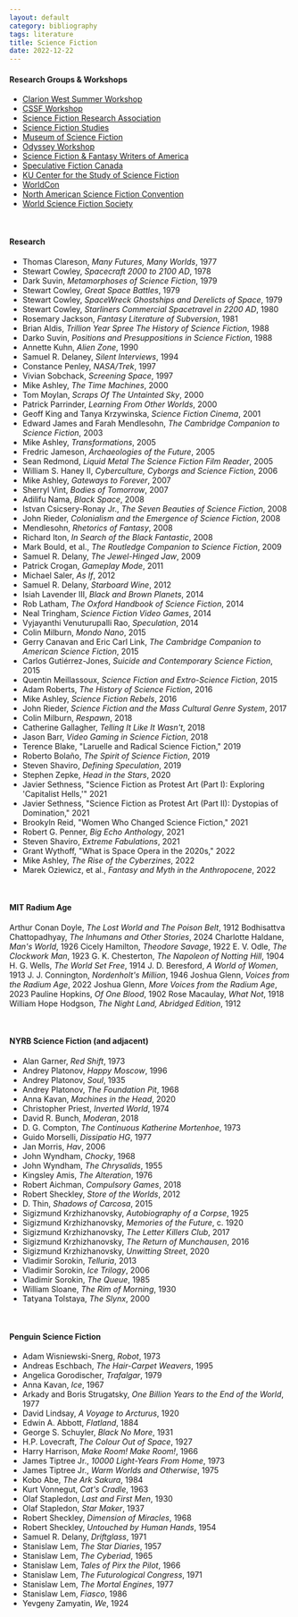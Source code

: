 ```yaml
---
layout: default
category: bibliography
tags: literature
title: Science Fiction
date: 2022-12-22
---
```


#### Research Groups & Workshops

* [Clarion West Summer Workshop](https://www.clarionwest.org/)
* [CSSF Workshop](http://www.sfcenter.ku.edu/novel-workshop.htm)
* [Science Fiction Research Association](http://www.sfra.org/)
* [Science Fiction Studies](https://www.depauw.edu/sfs/index.htm)
* [Museum of Science Fiction](https://www.museumofsciencefiction.org/)
* [Odyssey Workshop](https://odysseyworkshop.org/workshop.html)
* [Science Fiction & Fantasy Writers of America](https://www.sfwa.org/)
* [Speculative Fiction Canada](http://www.sfcanada.org/)
* [KU Center for the Study of Science Fiction](http://www.sfcenter.ku.edu/bio.htm)
* [WorldCon](http://www.worldcon.org/)
* [North American Science Fiction Convention](http://www.nasfic.org/)
* [World Science Fiction Society](http://www.wsfs.org/)

<br>


#### Research

* Thomas Clareson, *Many Futures, Many Worlds*, 1977
* Stewart Cowley, *Spacecraft 2000 to 2100 AD*, 1978
* Dark Suvin, *Metamorphoses of Science Fiction*, 1979
* Stewart Cowley, *Great Space Battles*, 1979
* Stewart Cowley, *SpaceWreck Ghostships and Derelicts of Space*, 1979
* Stewart Cowley, *Starliners Commercial Spacetravel in 2200 AD*, 1980
* Rosemary Jackson, *Fantasy Literature of Subversion*, 1981
* Brian Aldis, *Trillion Year Spree The History of Science Fiction*, 1988
* Darko Suvin, *Positions and Presuppositions in Science Fiction*, 1988
* Annette Kuhn, *Alien Zone*, 1990
* Samuel R. Delaney, *Silent Interviews*, 1994
* Constance Penley, *NASA/Trek*, 1997
* Vivian Sobchack, *Screening Space*, 1997
* Mike Ashley, *The Time Machines*, 2000
* Tom Moylan, *Scraps Of The Untainted Sky*, 2000
* Patrick Parrinder, *Learning From Other Worlds*, 2000
* Geoff King and Tanya Krzywinska, *Science Fiction Cinema*, 2001
* Edward James and Farah Mendlesohn, *The Cambridge Companion to Science Fiction*, 2003
* Mike Ashley, *Transformations*, 2005
* Fredric Jameson, *Archaeologies of the Future*, 2005
* Sean Redmond, *Liquid Metal The Science Fiction Film Reader*, 2005
* William S. Haney II, *Cyberculture, Cyborgs and Science Fiction*, 2006
* Mike Ashley, *Gateways to Forever*, 2007
* Sherryl Vint, *Bodies of Tomorrow*, 2007
* Adilifu Nama, *Black Space*, 2008
* Istvan Csicsery-Ronay Jr., *The Seven Beauties of Science Fiction*, 2008
* John Rieder, *Colonialism and the Emergence of Science Fiction*, 2008
* Mendlesohn, *Rhetorics of Fantasy*, 2008
* Richard Iton, *In Search of the Black Fantastic*, 2008
* Mark Bould, et al., *The Routledge Companion to Science Fiction*, 2009
* Samuel R. Delany, *The Jewel-Hinged Jaw*, 2009
* Patrick Crogan, *Gameplay Mode*, 2011
* Michael Saler, *As If*, 2012
* Samuel R. Delany, *Starboard Wine*, 2012
* Isiah Lavender III, *Black and Brown Planets*, 2014
* Rob Latham, *The Oxford Handbook of Science Fiction*, 2014
* Neal Tringham, *Science Fiction Video Games*, 2014
* Vyjayanthi Venuturupalli Rao, *Speculation*, 2014
* Colin Milburn, *Mondo Nano*, 2015
* Gerry Canavan and Eric Carl Link, *The Cambridge Companion to American Science Fiction*, 2015
* Carlos Gutiérrez-Jones, *Suicide and Contemporary Science Fiction*, 2015
* Quentin Meillassoux, *Science Fiction and Extro-Science Fiction*, 2015
* Adam Roberts, *The History of Science Fiction*, 2016
* Mike Ashley, *Science Fiction Rebels*, 2016
* John Rieder, *Science Fiction and the Mass Cultural Genre System*, 2017
* Colin Milburn, *Respawn*, 2018
* Catherine Gallagher, *Telling It Like It Wasn't*, 2018
* Jason Barr, *Video Gaming in Science Fiction*, 2018
* Terence Blake, "Laruelle and Radical Science Fiction," 2019
* Roberto Bolaño, *The Spirit of Science Fiction*, 2019
* Steven Shaviro, *Defining Speculation*, 2019
* Stephen Zepke, *Head in the Stars*, 2020
* Javier Sethness, "Science Fiction as Protest Art (Part I): Exploring 'Capitalist Hells,'" 2021
* Javier Sethness, "Science Fiction as Protest Art (Part II): Dystopias of Domination," 2021
* Brookyln Reid, "Women Who Changed Science Fiction," 2021
* Robert G. Penner, *Big Echo Anthology*, 2021
* Steven Shaviro, *Extreme Fabulations*, 2021
* Grant Wythoff, "What is Space Opera in the 2020s," 2022
* Mike Ashley, *The Rise of the Cyberzines*, 2022
* Marek Oziewicz, et al., *Fantasy and Myth in the Anthropocene*, 2022

<br>

#### MIT Radium Age

Arthur Conan Doyle, *The Lost World and The Poison Belt*, 1912
Bodhisattva Chattopadhyay, *The Inhumans and Other Stories*, 2024
Charlotte Haldane, *Man's World*, 1926
Cicely Hamilton, *Theodore Savage*, 1922
E. V. Odle, *The Clockwork Man*, 1923
G. K. Chesterton, *The Napoleon of Notting Hill*, 1904
H. G. Wells, *The World Set Free*, 1914
J. D. Beresford, *A World of Women*, 1913
J. J. Connington, *Nordenholt's Million*, 1946
Joshua Glenn, *Voices from the Radium Age*, 2022
Joshua Glenn, *More Voices from the Radium Age*, 2023
Pauline Hopkins, *Of One Blood*, 1902
Rose Macaulay, *What Not*, 1918
William Hope Hodgson, *The Night Land, Abridged Edition*, 1912

<br>

#### NYRB Science Fiction (and adjacent)

* Alan Garner, *Red Shift*, 1973
* Andrey Platonov, *Happy Moscow*, 1996
* Andrey Platonov, *Soul*, 1935
* Andrey Platonov, *The Foundation Pit*, 1968
* Anna Kavan, *Machines in the Head*, 2020
* Christopher Priest, *Inverted World*, 1974
* David R. Bunch, *Moderan*, 2018
* D. G. Compton, *The Continuous Katherine Mortenhoe*, 1973
* Guido Morselli, *Dissipatio HG*, 1977
* Jan Morris, *Hav*, 2006
* John Wyndham, *Chocky*, 1968
* John Wyndham, *The Chrysalids*, 1955
* Kingsley Amis, *The Alteration*, 1976
* Robert Aichman, *Compulsory Games*, 2018
* Robert Sheckley, *Store of the Worlds*, 2012
* D. Thin, *Shadows of Carcosa*, 2015
* Sigizmund Krzhizhanovsky, *Autobiography of a Corpse*, 1925
* Sigizmund Krzhizhanovsky, *Memories of the Future*, c. 1920
* Sigizmund Krzhizhanovsky, *The Letter Killers Club*, 2017
* Sigizmund Krzhizhanovsky, *The Return of Munchausen*, 2016
* Sigizmund Krzhizhanovsky, *Unwitting Street*, 2020
* Vladimir Sorokin, *Telluria*, 2013
* Vladimir Sorokin, *Ice Trilogy*, 2006
* Vladimir Sorokin, *The Queue*, 1985
* William Sloane, *The Rim of Morning*, 1930
* Tatyana Tolstaya, *The Slynx*, 2000

<br>


#### Penguin Science Fiction

* Adam Wisniewski-Snerg, *Robot*, 1973
* Andreas Eschbach, *The Hair-Carpet Weavers*, 1995
* Angelica Gorodischer, *Trafalgar*, 1979
* Anna Kavan, *Ice*, 1967
* Arkady and Boris Strugatsky, *One Billion Years to the End of the World*, 1977
* David Lindsay, *A Voyage to Arcturus*, 1920
* Edwin A. Abbott, *Flatland*, 1884
* George S. Schuyler, *Black No More*, 1931
* H.P. Lovecraft, *The Colour Out of Space*, 1927
* Harry Harrison, *Make Room! Make Room!*, 1966
* James Tiptree Jr., *10000 Light-Years From Home*, 1973
* James Tiptree Jr., *Warm Worlds and Otherwise*, 1975
* Kobo Abe, *The Ark Sakura*, 1984
* Kurt Vonnegut, *Cat's Cradle*, 1963
* Olaf Stapledon, *Last and First Men*, 1930
* Olaf Stapledon, *Star Maker*, 1937
* Robert Sheckley, *Dimension of Miracles*, 1968
* Robert Sheckley, *Untouched by Human Hands*, 1954
* Samuel R. Delany, *Driftglass*, 1971
* Stanislaw Lem, *The Star Diaries*, 1957
* Stanislaw Lem, *The Cyberiad*, 1965
* Stanislaw Lem, *Tales of Pirx the Pilot*, 1966
* Stanislaw Lem, *The Futurological Congress*, 1971
* Stanislaw Lem, *The Mortal Engines*, 1977
* Stanislaw Lem, *Fiasco*, 1986
* Yevgeny Zamyatin, *We*, 1924
